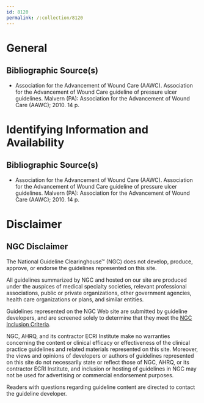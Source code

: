 ```yaml
---
id: 8120
permalink: /:collection/8120
---
```


# General

## Bibliographic Source(s)

- Association for the Advancement of Wound Care (AAWC). Association for the Advancement of Wound Care guideline of pressure ulcer guidelines. Malvern (PA): Association for the Advancement of Wound Care (AAWC); 2010. 14 p.

# Identifying Information and Availability

## Bibliographic Source(s)

- Association for the Advancement of Wound Care (AAWC). Association for the Advancement of Wound Care guideline of pressure ulcer guidelines. Malvern (PA): Association for the Advancement of Wound Care (AAWC); 2010. 14 p.

# Disclaimer

## NGC Disclaimer

The National Guideline Clearinghouse™ (NGC) does not develop, produce, approve, or endorse the guidelines represented on this site.

All guidelines summarized by NGC and hosted on our site are produced under the auspices of medical specialty societies, relevant professional associations, public or private organizations, other government agencies, health care organizations or plans, and similar entities.

Guidelines represented on the NGC Web site are submitted by guideline developers, and are screened solely to determine that they meet the [NGC Inclusion Criteria](/help-and-about/summaries/inclusion-criteria).

NGC, AHRQ, and its contractor ECRI Institute make no warranties concerning the content or clinical efficacy or effectiveness of the clinical practice guidelines and related materials represented on this site. Moreover, the views and opinions of developers or authors of guidelines represented on this site do not necessarily state or reflect those of NGC, AHRQ, or its contractor ECRI Institute, and inclusion or hosting of guidelines in NGC may not be used for advertising or commercial endorsement purposes.

Readers with questions regarding guideline content are directed to contact the guideline developer.

